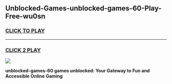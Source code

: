
## Unblocked-Games-unblocked-games-60-Play-Free-wu0sn
<h3>
<a href="https://premium76.site?title=unblocked-games-60&ref=21A">CLICK TO PLAY</a></h3>
<hr>

<h3>
<a href="https://premium76.site?title=unblocked-games-60&ref=21A">CLICK 2 PLAY</a>
  
</h3>

<a href="https://premium76.site?title=unblocked-games-60&ref=21A"><img src="https://clearcache.store/games.png"></a>


**unblocked-games-60 games unblocked: Your Gateway to Fun and Accessible Online Gaming**
